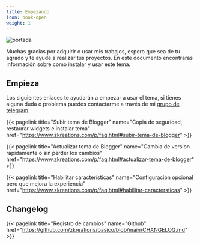 ```yaml
---
title: Empezando
icon: book-open
weight: 1
---
```


![portada](/images/portada.png)

<p class='lead'>Muchas gracias por adquirir o usar mis trabajos, espero que sea de tu agrado y te ayude a realizar tus proyectos. En este documento encontrarás información sobre como instalar y usar este tema.</p>

## Empieza

Los siguientes enlaces te ayudarán a empezar a usar el tema, si tienes alguna duda o problema puedes contactarme a través de mi [grupo de telegram](https://t.me/zkreation).

{{< pagelink title="Subir tema de Blogger" name="Copia de seguridad, restaurar widgets e instalar tema" href="https://www.zkreations.com/p/faq.html#subir-tema-de-blogger" >}}

{{< pagelink title="Actualizar tema de Blogger" name="Cambia de version rápidamente o sin perder los cambios" href="https://www.zkreations.com/p/faq.html#actualizar-tema-de-blogger" >}}

{{< pagelink title="Habilitar características" name="Configuración opcional pero que mejora la experiencia" href="https://www.zkreations.com/p/faq.html#habilitar-caractersticas" >}}


## Changelog

{{< pagelink title="Registro de cambios" name="Github" href="https://github.com/zkreations/basico/blob/main/CHANGELOG.md" >}}


